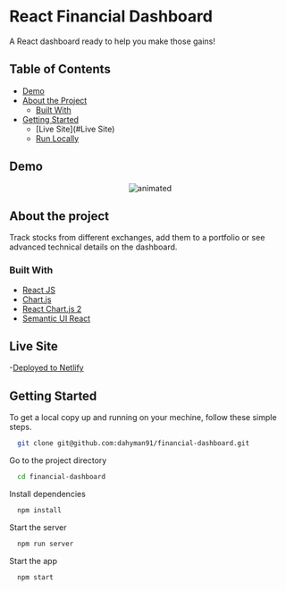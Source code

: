 # React Financial Dashboard

A React dashboard ready to help you make those gains!

## Table of Contents

- [Demo](#demo)
- [About the Project](#about-the-project)
  - [Built With](#built-with)
- [Getting Started](#getting-started)
  - [Live Site](#Live Site)
  - [Run Locally](#run-locally)

## Demo

<p align="center">
  <img src="https://media0.giphy.com/media/3DVOm2yApNXKGOMdFb/giphy.gif?cid=790b761178188cfae2c7091780b4d2cb75a392c2b3b6747f&rid=giphy.gif&ct=g" alt="animated" />
</p>

## About the project

Track stocks from different exchanges, add them to a portfolio or see advanced technical details on the dashboard.

### Built With

- [React JS](https://reactjs.org/)
- [Chart.js](https://www.chartjs.org/)
- [React Chart.js 2](https://reactchartjs.github.io/react-chartjs-2/#/)
- [Semantic UI React](https://react.semantic-ui.com/)

## Live Site

-[Deployed to Netlify](fancial-dashboard-project.netlify.app)

## Getting Started

To get a local copy up and running on your mechine, follow these simple steps.

```bash
  git clone git@github.com:dahyman91/financial-dashboard.git
```

Go to the project directory

```bash
  cd financial-dashboard
```

Install dependencies

```bash
  npm install
```

Start the server

```bash
  npm run server
```

Start the app

```bash
  npm start
```
